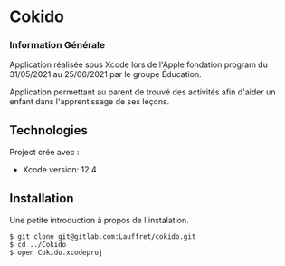 # Cokido

### Information Générale 

Application réalisée  sous Xcode lors de l'Apple fondation program du 31/05/2021 au 25/06/2021 par le groupe Éducation.

Application permettant au parent de trouvé des activités afin d'aider un enfant dans l'apprentissage de ses leçons.

## Technologies 
Project crée avec :
* Xcode version: 12.4

## Installation

Une petite introduction à propos de l'instalation.
```
$ git clone git@gitlab.com:Lauffret/cokido.git
$ cd ../Cokido
$ open Cokido.xcodeproj

```
